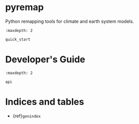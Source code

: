 # pyremap

Python remapping tools for climate and earth system models.

```{toctree}
:maxdepth: 2

quick_start
```

# Developer's Guide

```{toctree}
:maxdepth: 2

api
```

# Indices and tables

* {ref}`genindex`
